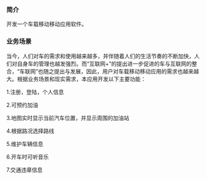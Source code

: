 ### 简介
开发一个车载移动移动应用软件。

### 业务场景
当今，人们对车的需求和使用越来越多，并伴随着人们的生活节奏的不断加快，人们对自身车的管理也越发强烈。而“互联网+”的提出进一步促进的车与互联网的整合，“车联网”也随之提出与发展，因此，用户对车载移动移动应用的需求也越来越大。根据业务场景和现实需求，本应用开发以下主要功能：

1.注册，登陆，个人信息

2.可预约加油

3.地图实时显示当前汽车位置，并显示周围的加油站

4.根据路况选择路线

5.维护车辆信息

6.开车时可听音乐

7.交通违章信息
